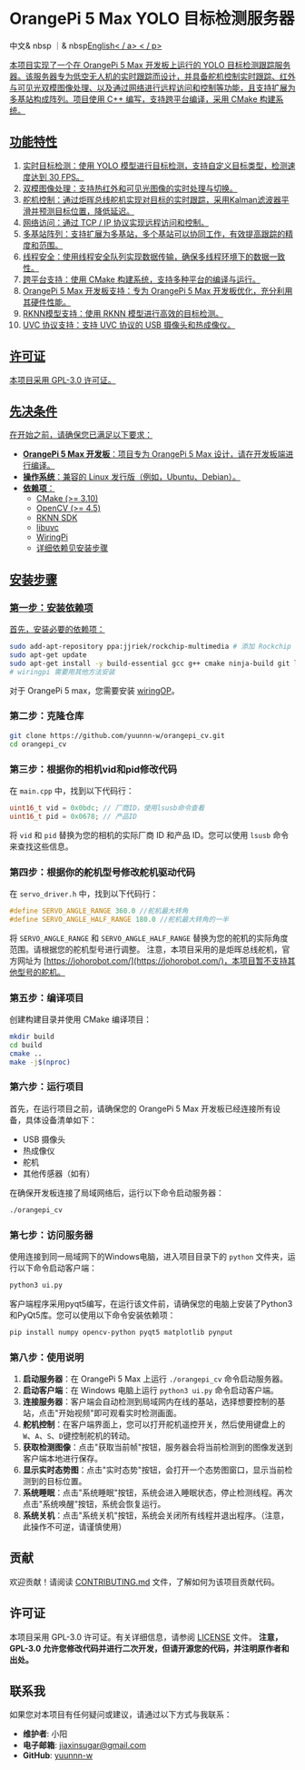 # OrangePi 5 Max YOLO 目标检测服务器

<p align = "left">
中文& nbsp ｜& nbsp<a href = "README.md">English< / a>
< / p>

本项目实现了一个在 OrangePi 5 Max 开发板上运行的 YOLO 目标检测跟踪服务器。该服务器专为低空无人机的实时跟踪而设计，并具备舵机控制实时跟踪、红外与可见光双模图像处理、以及通过网络进行远程访问和控制等功能，且支持扩展为多基站构成阵列。项目使用 C++ 编写，支持跨平台编译，采用 CMake 构建系统。

## 功能特性

1. 实时目标检测：使用 YOLO 模型进行目标检测，支持自定义目标类型，检测速度达到 30 FPS。
2. 双模图像处理：支持热红外和可见光图像的实时处理与切换。
3. 舵机控制：通过炬晖总线舵机实现对目标的实时跟踪，采用Kalman滤波器平滑并预测目标位置，降低延迟。
4. 网络访问：通过 TCP / IP 协议实现远程访问和控制。
6. 多基站阵列：支持扩展为多基站，多个基站可以协同工作，有效提高跟踪的精度和范围。
7. 线程安全：使用线程安全队列实现数据传输，确保多线程环境下的数据一致性。
8. 跨平台支持：使用 CMake 构建系统，支持多种平台的编译与运行。
9. OrangePi 5 Max 开发板支持：专为 OrangePi 5 Max 开发板优化，充分利用其硬件性能。
10. RKNN模型支持：使用 RKNN 模型进行高效的目标检测。
11. UVC 协议支持：支持 UVC 协议的 USB 摄像头和热成像仪。

## 许可证

本项目采用 GPL-3.0 许可证。

## 先决条件

在开始之前，请确保您已满足以下要求：

- **OrangePi 5 Max 开发板**：项目专为 OrangePi 5 Max 设计，请在开发板端进行编译。
- **操作系统**：兼容的 Linux 发行版（例如，Ubuntu、Debian）。
- **依赖项**：
  - CMake (>= 3.10)
  - OpenCV (>= 4.5)
  - RKNN SDK
  - libuvc
  - WiringPi
  - 详细依赖见安装步骤

## 安装步骤

### 第一步：安装依赖项

首先，安装必要的依赖项：

```bash
sudo add-apt-repository ppa:jjriek/rockchip-multimedia # 添加 Rockchip 多媒体 PPA。如果不添加这个 PPA，则需要手动编译安装librga-dev
sudo apt-get update
sudo apt-get install -y build-essential gcc g++ cmake ninja-build git libopencv-dev libuvc-dev libusb-1.0-0-dev zlib1g-dev librga-dev ninja-build gdb nlohmann-json3-dev libeigen3-dev libtbb-dev
# wiringpi 需要用其他方法安装
```

对于 OrangePi 5 max，您需要安装 [wiringOP](https://github.com/orangepi-xunlong/wiringOP)。

### 第二步：克隆仓库

```bash
git clone https://github.com/yuunnn-w/orangepi_cv.git
cd orangepi_cv
```

### 第三步：根据你的相机vid和pid修改代码

在 `main.cpp` 中，找到以下代码行：

```cpp
uint16_t vid = 0x0bdc; // 厂商ID，使用lsusb命令查看
uint16_t pid = 0x0678; // 产品ID
```

将 `vid` 和 `pid` 替换为您的相机的实际厂商 ID 和产品 ID。您可以使用 `lsusb` 命令来查找这些信息。

### 第四步：根据你的舵机型号修改舵机驱动代码

在 `servo_driver.h` 中，找到以下代码行：

```cpp
#define SERVO_ANGLE_RANGE 360.0 //舵机最大转角
#define SERVO_ANGLE_HALF_RANGE 180.0 //舵机最大转角的一半
```

将 `SERVO_ANGLE_RANGE` 和 `SERVO_ANGLE_HALF_RANGE` 替换为您的舵机的实际角度范围。请根据您的舵机型号进行调整。
注意，本项目采用的是炬晖总线舵机，官方网址为 [https://johorobot.com/](https://johorobot.com/)，本项目暂不支持其他型号的舵机。

### 第五步：编译项目

创建构建目录并使用 CMake 编译项目：

```bash
mkdir build
cd build
cmake ..
make -j$(nproc)
```

### 第六步：运行项目

首先，在运行项目之前，请确保您的 OrangePi 5 Max 开发板已经连接所有设备，具体设备清单如下：

- USB 摄像头
- 热成像仪
- 舵机
- 其他传感器（如有）

在确保开发板连接了局域网络后，运行以下命令启动服务器：

```bash
./orangepi_cv
```

### 第七步：访问服务器

使用连接到同一局域网下的Windows电脑，进入项目目录下的 `python` 文件夹，运行以下命令启动客户端：

```bash
python3 ui.py
```

客户端程序采用pyqt5编写，在运行该文件前，请确保您的电脑上安装了Python3和PyQt5库。您可以使用以下命令安装依赖项：

```bash
pip install numpy opencv-python pyqt5 matplotlib pynput
```

### 第八步：使用说明

1. **启动服务器**：在 OrangePi 5 Max 上运行 `./orangepi_cv` 命令启动服务器。
2. **启动客户端**：在 Windows 电脑上运行 `python3 ui.py` 命令启动客户端。
3. **连接服务器**：客户端会自动检测到局域网内在线的基站，选择想要控制的基站，点击"开始视频"即可观看实时检测画面。
4. **舵机控制**：在客户端界面上，您可以打开舵机遥控开关，然后使用键盘上的`W`、`A`、`S`、`D`键控制舵机的转动。
5. **获取检测图像**：点击"获取当前帧"按钮，服务器会将当前检测到的图像发送到客户端本地进行保存。
6. **显示实时态势图**：点击"实时态势"按钮，会打开一个态势图窗口，显示当前检测到的目标位置。
7. **系统睡眠**：点击"系统睡眠"按钮，系统会进入睡眠状态，停止检测线程。再次点击"系统唤醒"按钮，系统会恢复运行。
8. **系统关机**：点击"系统关机"按钮，系统会关闭所有线程并退出程序。（注意，此操作不可逆，请谨慎使用）

## 贡献

欢迎贡献！请阅读 [CONTRIBUTING.md](CONTRIBUTING.md) 文件，了解如何为该项目贡献代码。

## 许可证

本项目采用 GPL-3.0 许可证。有关详细信息，请参阅 [LICENSE](LICENSE) 文件。
**注意，GPL-3.0 允许您修改代码并进行二次开发，但请开源您的代码，并注明原作者和出处。**

## 联系我

如果您对本项目有任何疑问或建议，请通过以下方式与我联系：

- **维护者**: 小阳
- **电子邮箱**: [jiaxinsugar@gmail.com](mailto:jiaxinsugar@gmail.com)
- **GitHub**: [yuunnn-w](https://github.com/yuunnn-w)
